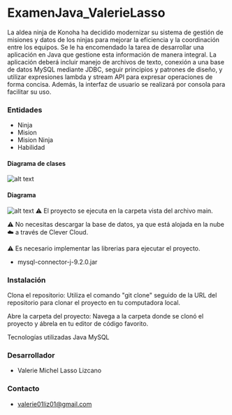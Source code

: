 # ExamenJava_ValerieLasso

La aldea ninja de Konoha ha decidido modernizar su sistema de gestión de misiones y datos de los ninjas para mejorar la eficiencia y la coordinación entre los equipos. Se le ha encomendado la tarea de desarrollar una aplicación en Java que gestione esta información de manera integral. La aplicación deberá incluir manejo de archivos de texto, conexión a una base de datos MySQL mediante JDBC, seguir principios y patrones de diseño, y utilizar expresiones lambda y stream API para expresar operaciones de forma concisa. Además, la interfaz de usuario se realizará por consola para facilitar su uso.
### Entidades
* Ninja
* Mision
* Mision Ninja
* Habilidad

#### Diagrama de clases 
![alt text](image.png)

#### Diagrama 
![alt text](image-1.png)
⚠️ El proyecto se ejecuta en la carpeta vista del archivo main.

⚠️ No necesitas descargar la base de datos, ya que está alojada en la nube ☁️ a través de Clever Cloud.

⚠️ Es necesario implementar las librerias para ejecutar el proyecto.
* mysql-connector-j-9.2.0.jar

### Instalación
Clona el repositorio: Utiliza el comando "git clone" seguido de la URL del repositorio para clonar el proyecto en tu computadora local.

Abre la carpeta del proyecto: Navega a la carpeta donde se clonó el proyecto y ábrela en tu editor de código favorito.

Tecnologías utilizadas
Java
MySQL

### Desarrollador
* Valerie Michel Lasso Lizcano

### Contacto 
* valerie01liz01@gmail.com
